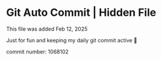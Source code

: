 # Git Auto Commit | Hidden File

This file was added Feb 12, 2025

Just for fun and keeping my daily git commit active 🤪

commit number: 1068102
